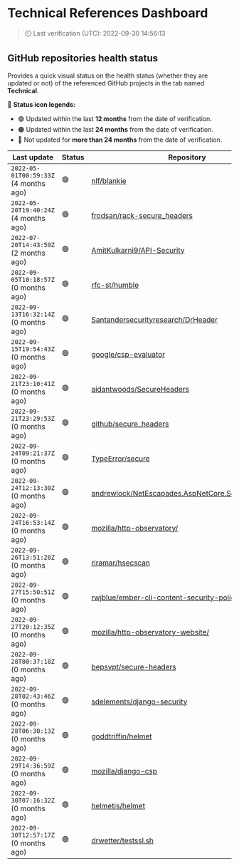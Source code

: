
# Technical References Dashboard

> :timer_clock: Last verification (UTC): 2022-09-30 14:56:13

## GitHub repositories health status

Provides a quick visual status on the health status (whether they are updated or not) of the referenced GitHub projects in the tab named **Technical**.

:speech_balloon: **Status icon legends:**

* :green_circle: Updated within the last **12 months** from the date of verification.
* :orange_circle: Updated within the last **24 months** from the date of verification.
* :red_circle: Not updated for **more than 24 months** from the date of verification.

| Last update | Status | Repository |
| --- | --- | --- |
| `2022-05-01T00:59:33Z` (4 months ago) | :green_circle: | [nlf/blankie](https://github.com/nlf/blankie) |
| `2022-05-20T19:40:24Z` (4 months ago) | :green_circle: | [frodsan/rack-secure_headers](https://github.com/frodsan/rack-secure_headers) |
| `2022-07-20T14:43:59Z` (2 months ago) | :green_circle: | [AmitKulkarni9/API-Security](https://github.com/AmitKulkarni9/API-Security) |
| `2022-09-05T10:18:57Z` (0 months ago) | :green_circle: | [rfc-st/humble](https://github.com/rfc-st/humble) |
| `2022-09-13T16:32:14Z` (0 months ago) | :green_circle: | [Santandersecurityresearch/DrHeader](https://github.com/Santandersecurityresearch/DrHeader) |
| `2022-09-15T19:54:43Z` (0 months ago) | :green_circle: | [google/csp-evaluator](https://github.com/google/csp-evaluator) |
| `2022-09-21T23:10:41Z` (0 months ago) | :green_circle: | [aidantwoods/SecureHeaders](https://github.com/aidantwoods/SecureHeaders) |
| `2022-09-21T23:29:53Z` (0 months ago) | :green_circle: | [github/secure_headers](https://github.com/github/secure_headers) |
| `2022-09-24T09:21:37Z` (0 months ago) | :green_circle: | [TypeError/secure](https://github.com/TypeError/secure) |
| `2022-09-24T12:13:30Z` (0 months ago) | :green_circle: | [andrewlock/NetEscapades.AspNetCore.SecurityHeaders](https://github.com/andrewlock/NetEscapades.AspNetCore.SecurityHeaders) |
| `2022-09-24T16:53:14Z` (0 months ago) | :green_circle: | [mozilla/http-observatory/](https://github.com/mozilla/http-observatory/) |
| `2022-09-26T13:51:28Z` (0 months ago) | :green_circle: | [riramar/hsecscan](https://github.com/riramar/hsecscan) |
| `2022-09-27T15:50:51Z` (0 months ago) | :green_circle: | [rwjblue/ember-cli-content-security-policy/](https://github.com/rwjblue/ember-cli-content-security-policy/) |
| `2022-09-27T20:12:35Z` (0 months ago) | :green_circle: | [mozilla/http-observatory-website/](https://github.com/mozilla/http-observatory-website/) |
| `2022-09-28T00:37:18Z` (0 months ago) | :green_circle: | [bepsvpt/secure-headers](https://github.com/bepsvpt/secure-headers) |
| `2022-09-28T02:43:46Z` (0 months ago) | :green_circle: | [sdelements/django-security](https://github.com/sdelements/django-security) |
| `2022-09-28T06:30:13Z` (0 months ago) | :green_circle: | [goddtriffin/helmet](https://github.com/goddtriffin/helmet) |
| `2022-09-29T14:36:59Z` (0 months ago) | :green_circle: | [mozilla/django-csp](https://github.com/mozilla/django-csp) |
| `2022-09-30T07:16:32Z` (0 months ago) | :green_circle: | [helmetjs/helmet](https://github.com/helmetjs/helmet) |
| `2022-09-30T12:57:17Z` (0 months ago) | :green_circle: | [drwetter/testssl.sh](https://github.com/drwetter/testssl.sh) |

